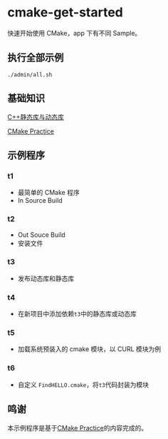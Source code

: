 # cmake-get-started

快速开始使用 CMake，app 下有不同 Sample。

## 执行全部示例

```
./admin/all.sh
```

## 基础知识

[C++静态库与动态库](https://www.cnblogs.com/skynet/p/3372855.html)

[CMake Practice](./docs/CMakePractice.pdf)

## 示例程序

### t1

- 最简单的 CMake 程序
- In Source Build

### t2

- Out Souce Build
- 安装文件

### t3

- 发布动态库和静态库

### t4

- 在新项目中添加依赖`t3`中的静态库或动态库

### t5

- 加载系统预装入的 cmake 模块，以 CURL 模块为例

### t6

- 自定义 `FindHELLO.cmake`，将`t3`代码封装为模块

## 鸣谢

本示例程序是基于[CMake Practice](http://file.ncnynl.com/ros/CMake%20Practice.pdf)的内容完成的。
